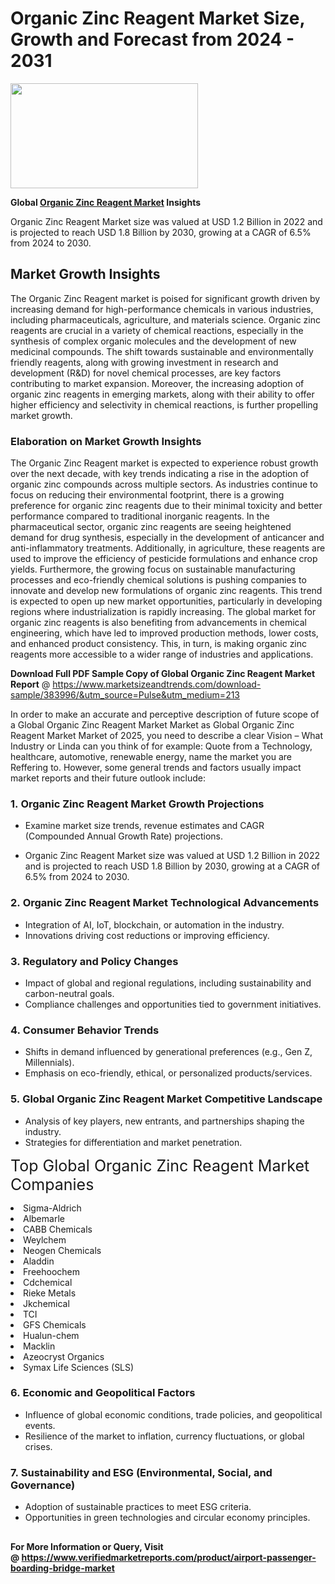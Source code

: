 <H1>Organic Zinc Reagent Market Size, Growth and Forecast from 2024 - 2031</H1><img class="aligncenter size-medium wp-image-584254" src="https://thirdeyenews.in/wp-content/uploads/2024/09/Global-Market-Research-300x168.jpeg" alt="" width="300" height="168" /><p><strong>Global&nbsp;<a href="https://www.marketsizeandtrends.com/download-sample/383996/&amp;utm_source=Pulse&amp;utm_medium=213">Organic Zinc Reagent Market</a> Insights</strong></p><p>Organic Zinc Reagent Market size was valued at USD 1.2 Billion in 2022 and is projected to reach USD 1.8 Billion by 2030, growing at a CAGR of 6.5% from 2024 to 2030.</p><p><h2>Market Growth Insights</h2> The Organic Zinc Reagent market is poised for significant growth driven by increasing demand for high-performance chemicals in various industries, including pharmaceuticals, agriculture, and materials science. Organic zinc reagents are crucial in a variety of chemical reactions, especially in the synthesis of complex organic molecules and the development of new medicinal compounds. The shift towards sustainable and environmentally friendly reagents, along with growing investment in research and development (R&D) for novel chemical processes, are key factors contributing to market expansion. Moreover, the increasing adoption of organic zinc reagents in emerging markets, along with their ability to offer higher efficiency and selectivity in chemical reactions, is further propelling market growth. <h3>Elaboration on Market Growth Insights</h3> The Organic Zinc Reagent market is expected to experience robust growth over the next decade, with key trends indicating a rise in the adoption of organic zinc compounds across multiple sectors. As industries continue to focus on reducing their environmental footprint, there is a growing preference for organic zinc reagents due to their minimal toxicity and better performance compared to traditional inorganic reagents. In the pharmaceutical sector, organic zinc reagents are seeing heightened demand for drug synthesis, especially in the development of anticancer and anti-inflammatory treatments. Additionally, in agriculture, these reagents are used to improve the efficiency of pesticide formulations and enhance crop yields. Furthermore, the growing focus on sustainable manufacturing processes and eco-friendly chemical solutions is pushing companies to innovate and develop new formulations of organic zinc reagents. This trend is expected to open up new market opportunities, particularly in developing regions where industrialization is rapidly increasing. The global market for organic zinc reagents is also benefiting from advancements in chemical engineering, which have led to improved production methods, lower costs, and enhanced product consistency. This, in turn, is making organic zinc reagents more accessible to a wider range of industries and applications. </p><p><span class=""><strong>Download Full PDF Sample Copy of Global Organic Zinc Reagent Market Report</strong> @ <a href="https://www.marketsizeandtrends.com/download-sample/383996/&amp;utm_source=Pulse&amp;utm_medium=213" target="_blank">https://www.marketsizeandtrends.com/download-sample/383996/&amp;utm_source=Pulse&amp;utm_medium=213</a></span></p><p>In order to make an accurate and perceptive description of future scope of a Global&nbsp;Organic Zinc Reagent Market Market as Global&nbsp;Organic Zinc Reagent Market Market of 2025, you need to describe a clear Vision &ndash; What Industry or Linda can you think of for example: Quote from a Technology, healthcare, automotive, renewable energy, name the market you are Reffering to. However, some general trends and factors usually impact market reports and their future outlook include:</p><h3>1.&nbsp;<strong>Organic Zinc Reagent Market Growth Projections</strong></h3><ul><li>Examine market size trends, revenue estimates and CAGR (Compounded Annual Growth Rate) projections.</li><li><p>Organic Zinc Reagent Market size was valued at USD 1.2 Billion in 2022 and is projected to reach USD 1.8 Billion by 2030, growing at a CAGR of 6.5% from 2024 to 2030.</p></li></ul><h3>2.&nbsp;<strong>Organic Zinc Reagent Market Technological Advancements</strong></h3><ul><li>Integration of AI, IoT, blockchain, or automation in the industry.</li><li>Innovations driving cost reductions or improving efficiency.</li></ul><h3>3.&nbsp;<strong>Regulatory and Policy Changes</strong></h3><ul><li>Impact of global and regional regulations, including sustainability and carbon-neutral goals.</li><li>Compliance challenges and opportunities tied to government initiatives.</li></ul><h3>4.&nbsp;<strong>Consumer Behavior Trends</strong></h3><ul><li>Shifts in demand influenced by generational preferences (e.g., Gen Z, Millennials).</li><li>Emphasis on eco-friendly, ethical, or personalized products/services.</li></ul><h3>5.&nbsp;<strong>Global Organic Zinc Reagent Market Competitive Landscape</strong></h3><ul><li>Analysis of key players, new entrants, and partnerships shaping the industry.</li><li>Strategies for differentiation and market penetration.</li></ul><p data-pm-slice="1 1 []"><span style="color: inherit; font-family: inherit; font-size: 25px;">Top Global Organic Zinc Reagent Market Companies</span></p><div class="" data-test-id=""><p><li>Sigma-Aldrich</li><li> Albemarle</li><li> CABB Chemicals</li><li> Weylchem</li><li> Neogen Chemicals</li><li> Aladdin</li><li> Freehoochem</li><li> Cdchemical</li><li> Rieke Metals</li><li> Jkchemical</li><li> TCI</li><li> GFS Chemicals</li><li> Hualun-chem</li><li> Macklin</li><li> Azeocryst Organics</li><li> Symax Life Sciences (SLS)</li></p></div><h3>6.&nbsp;<strong>Economic and Geopolitical Factors</strong></h3><ul><li>Influence of global economic conditions, trade policies, and geopolitical events.</li><li>Resilience of the market to inflation, currency fluctuations, or global crises.</li></ul><h3>7.&nbsp;<strong>Sustainability and ESG (Environmental, Social, and Governance)</strong></h3><ul><li>Adoption of sustainable practices to meet ESG criteria.</li><li>Opportunities in green technologies and circular economy principles.</li></ul><h2><strong style="font-size: 14px;">For More Information or Query, Visit @&nbsp;</strong><a style="background-color: #ffffff; font-size: 14px;" href="https://www.marketsizeandtrends.com/report/organic-zinc-reagent-market/" target="_blank">https://www.verifiedmarketreports.com/product/airport-passenger-boarding-bridge-market</a></h2>
